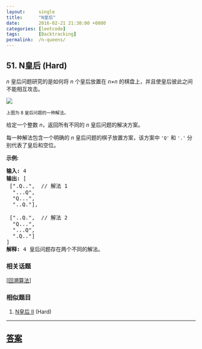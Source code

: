 ```yaml
---
layout:     single
title:      "N皇后"
date:       2016-02-21 21:30:00 +0800
categories: [leetcode]
tags:       [Backtracking]
permalink:  /n-queens/
---
```


## 51. N皇后 (Hard)

<p><em>n&nbsp;</em>皇后问题研究的是如何将 <em>n</em>&nbsp;个皇后放置在 <em>n</em>&times;<em>n</em> 的棋盘上，并且使皇后彼此之间不能相互攻击。</p>

<p><img src="https://assets.leetcode-cn.com/aliyun-lc-upload/uploads/2018/10/12/8-queens.png"></p>

<p><small>上图为 8 皇后问题的一种解法。</small></p>

<p>给定一个整数 <em>n</em>，返回所有不同的&nbsp;<em>n&nbsp;</em>皇后问题的解决方案。</p>

<p>每一种解法包含一个明确的&nbsp;<em>n</em> 皇后问题的棋子放置方案，该方案中 <code>&#39;Q&#39;</code> 和 <code>&#39;.&#39;</code> 分别代表了皇后和空位。</p>

<p><strong>示例:</strong></p>

<pre><strong>输入:</strong> 4
<strong>输出:</strong> [
 [&quot;.Q..&quot;,  // 解法 1
  &quot;...Q&quot;,
  &quot;Q...&quot;,
  &quot;..Q.&quot;],

 [&quot;..Q.&quot;,  // 解法 2
  &quot;Q...&quot;,
  &quot;...Q&quot;,
  &quot;.Q..&quot;]
]
<strong>解释:</strong> 4 皇后问题存在两个不同的解法。
</pre>

### 相关话题
  [[回溯算法](https://github.com/openset/leetcode/tree/master/tag/backtracking/README.md)]

### 相似题目
  1. [N皇后 II](/n-queens-ii) (Hard)

---

## [答案](https://github.com/openset/leetcode/tree/master/problems/n-queens)
